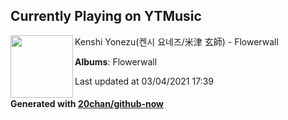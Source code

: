 ## Currently Playing on YTMusic

[<img align="left" width="100" src="https://lh3.googleusercontent.com/-BwT0zfKbBL8RlrdSIvCXY7ltswkq-iHiSpjbNQX0v2HJF7fr1byLt9dPry5sp0FaGpiNy-qp2pYDMFf">](https://music.youtube.com/watch?v=G3p964s_SGo)

Kenshi Yonezu(켄시 요네즈/米津 玄師) - Flowerwall

**Albums**: Flowerwall

Last updated at 03/04/2021 17:39

#### Generated with [20chan/github-now](https://github.com/20chan/github-now)


<!--
**20chan/20chan** is a ✨ _special_ ✨ repository because its `README.md` (this file) appears on your GitHub profile.

Here are some ideas to get you started:

- 🔭 I’m currently working on ...
- 🌱 I’m currently learning ...
- 👯 I’m looking to collaborate on ...
- 🤔 I’m looking for help with ...
- 💬 Ask me about ...
- 📫 How to reach me: ...
- 😄 Pronouns: ...
- ⚡ Fun fact: ...
-->
